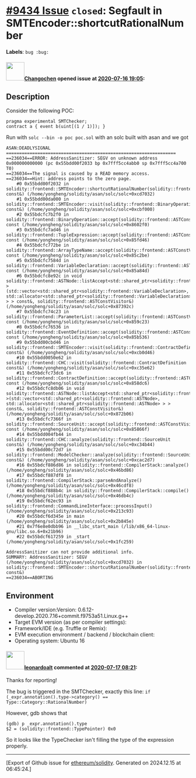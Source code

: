 # [\#9434 Issue](https://github.com/ethereum/solidity/issues/9434) `closed`: Segfault in SMTEncoder::shortcutRationalNumber
**Labels**: `bug :bug:`


#### <img src="https://avatars.githubusercontent.com/u/18531282?u=d99a5e2c998328de35b34cf9ea3dae85dfc4ad26&v=4" width="50">[Changochen](https://github.com/Changochen) opened issue at [2020-07-16 19:05](https://github.com/ethereum/solidity/issues/9434):

## Description
Consider the following POC:
```solidity
pragma experimental SMTChecker;
contract a { event b(uint[(1 / 1)]); }
```

Run with `solc --bin -o poc poc.sol` with an solc built with asan and we got 
```
ASAN:DEADLYSIGNAL
=================================================================
==236034==ERROR: AddressSanitizer: SEGV on unknown address 0x000000000000 (pc 0x55bdd00f2033 bp 0x7fff5cc4abb0 sp 0x7fff5cc4a700 T0)
==236034==The signal is caused by a READ memory access.
==236034==Hint: address points to the zero page.
    #0 0x55bdd00f2032 in solidity::frontend::SMTEncoder::shortcutRationalNumber(solidity::frontend::Expression const&) (/home/yongheng/solidity/asan/solc/solc+0xcd7032)
    #1 0x55bdd00da000 in solidity::frontend::SMTEncoder::visit(solidity::frontend::BinaryOperation const&) (/home/yongheng/solidity/asan/solc/solc+0xcbf000)
    #2 0x55bdcfc7b2f0 in solidity::frontend::BinaryOperation::accept(solidity::frontend::ASTConstVisitor&) const (/home/yongheng/solidity/asan/solc/solc+0x8602f0)
    #3 0x55bdcfc7ad46 in solidity::frontend::TupleExpression::accept(solidity::frontend::ASTConstVisitor&) const (/home/yongheng/solidity/asan/solc/solc+0x85fd46)
    #4 0x55bdcfc772be in solidity::frontend::ArrayTypeName::accept(solidity::frontend::ASTConstVisitor&) const (/home/yongheng/solidity/asan/solc/solc+0x85c2be)
    #5 0x55bdcfc7584d in solidity::frontend::VariableDeclaration::accept(solidity::frontend::ASTConstVisitor&) const (/home/yongheng/solidity/asan/solc/solc+0x85a84d)
    #6 0x55bdcfc8e92c in void solidity::frontend::ASTNode::listAccept<std::shared_ptr<solidity::frontend::VariableDeclaration> >(std::vector<std::shared_ptr<solidity::frontend::VariableDeclaration>, std::allocator<std::shared_ptr<solidity::frontend::VariableDeclaration> > > const&, solidity::frontend::ASTConstVisitor&) (/home/yongheng/solidity/asan/solc/solc+0x87392c)
    #7 0x55bdcfc74c23 in solidity::frontend::ParameterList::accept(solidity::frontend::ASTConstVisitor&) const (/home/yongheng/solidity/asan/solc/solc+0x859c23)
    #8 0x55bdcfc76536 in solidity::frontend::EventDefinition::accept(solidity::frontend::ASTConstVisitor&) const (/home/yongheng/solidity/asan/solc/solc+0x85b536)
    #9 0x55bdd00cbd46 in solidity::frontend::SMTEncoder::visit(solidity::frontend::ContractDefinition const&) (/home/yongheng/solidity/asan/solc/solc+0xcb0d46)
    #10 0x55bdd0050e62 in solidity::frontend::CHC::visit(solidity::frontend::ContractDefinition const&) (/home/yongheng/solidity/asan/solc/solc+0xc35e62)
    #11 0x55bdcfc73dc6 in solidity::frontend::ContractDefinition::accept(solidity::frontend::ASTConstVisitor&) const (/home/yongheng/solidity/asan/solc/solc+0x858dc6)
    #12 0x55bdcfc8db06 in void solidity::frontend::ASTNode::listAccept<std::shared_ptr<solidity::frontend::ASTNode> >(std::vector<std::shared_ptr<solidity::frontend::ASTNode>, std::allocator<std::shared_ptr<solidity::frontend::ASTNode> > > const&, solidity::frontend::ASTConstVisitor&) (/home/yongheng/solidity/asan/solc/solc+0x872b06)
    #13 0x55bdcfc7366f in solidity::frontend::SourceUnit::accept(solidity::frontend::ASTConstVisitor&) const (/home/yongheng/solidity/asan/solc/solc+0x85866f)
    #14 0x55bdd004fb44 in solidity::frontend::CHC::analyze(solidity::frontend::SourceUnit const&) (/home/yongheng/solidity/asan/solc/solc+0xc34b44)
    #15 0x55bdd00c72d7 in solidity::frontend::ModelChecker::analyze(solidity::frontend::SourceUnit const&) (/home/yongheng/solidity/asan/solc/solc+0xcac2d7)
    #16 0x55bdcf886d86 in solidity::frontend::CompilerStack::analyze() (/home/yongheng/solidity/asan/solc/solc+0x46bd86)
    #17 0x55bdcf887df8 in solidity::frontend::CompilerStack::parseAndAnalyze() (/home/yongheng/solidity/asan/solc/solc+0x46cdf8)
    #18 0x55bdcf888b4c in solidity::frontend::CompilerStack::compile() (/home/yongheng/solidity/asan/solc/solc+0x46db4c)
    #19 0x55bdcf62ec93 in solidity::frontend::CommandLineInterface::processInput() (/home/yongheng/solidity/asan/solc/solc+0x213c93)
    #20 0x55bdcf6d345e in main (/home/yongheng/solidity/asan/solc/solc+0x2b845e)
    #21 0x7f6e8e0dbb96 in __libc_start_main (/lib/x86_64-linux-gnu/libc.so.6+0x21b96)
    #22 0x55bdcf617259 in _start (/home/yongheng/solidity/asan/solc/solc+0x1fc259)

AddressSanitizer can not provide additional info.
SUMMARY: AddressSanitizer: SEGV (/home/yongheng/solidity/asan/solc/solc+0xcd7032) in solidity::frontend::SMTEncoder::shortcutRationalNumber(solidity::frontend::Expression const&)
==236034==ABORTING
```
## Environment

- Compiler version:Version: 0.6.12-develop.2020.7.16+commit.f9753a51.Linux.g++
- Target EVM version (as per compiler settings):
- Framework/IDE (e.g. Truffle or Remix):
- EVM execution environment / backend / blockchain client:
- Operating system: Ubuntu 16

#### <img src="https://avatars.githubusercontent.com/u/504195?u=ce2facd14af9fd474ebff49f0d44891f56f7500f&v=4" width="50">[leonardoalt](https://github.com/leonardoalt) commented at [2020-07-17 08:21](https://github.com/ethereum/solidity/issues/9434#issuecomment-659953895):

Thanks for reporting!

The bug is triggered in the SMTChecker, exactly this line:
`if (_expr.annotation().type->category() == Type::Category::RationalNumber)`

However, gdb shows that
```
(gdb) p _expr.annotation().type
$2 = (solidity::frontend::TypePointer) 0x0
```
So it looks like the TypeChecker isn't filling the type of the expression properly.


-------------------------------------------------------------------------------



[Export of Github issue for [ethereum/solidity](https://github.com/ethereum/solidity). Generated on 2024.12.15 at 06:45:24.]
